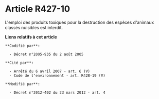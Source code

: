 # Article R427-10

L'emploi des produits toxiques pour la destruction des espèces d'animaux classés nuisibles est interdit.

**Liens relatifs à cet article**

	**Codifié par**:

	  - Décret n°2005-935 du 2 août 2005

	**Cité par**:

	  - Arrêté du 6 avril 2007 - art. 6 (V)
	  - Code de l'environnement - art. R428-19 (V)

	**Modifié par**:

	  - Décret n°2012-402 du 23 mars 2012 - art. 4
